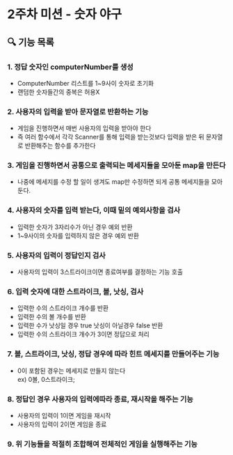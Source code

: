 # 2주차 미션 - 숫자 야구

## 🔍 기능 목록
### 1. 정답 숫자인 computerNumber를 생성
- ComputerNumber 리스트를 1~9사이 숫자로 초기화
- 랜덤한 숫자들간의 중복은 허용X


### 2. 사용자의 입력을 받아 문자열로 반환하는 기능
- 게임을 진행하면서 매번 사용자의 입력을 받아야 한다
- 즉 여러 함수에서 각각 Scanner를 통해 입력을 받는것보다 입력을 받은 뒤 문자열로 반환해주는 함수를 추가한다 
  

### 3. 게임을 진행하면서 공통으로 출력되는 메세지들을 모아둔 map을 만든다
- 나중에 메세지를 수정 할 일이 생겨도 map만 수정하면 되게 공통 메세지들을 모아둔다. 


### 4. 사용자의 숫자를 입력 받는다, 이때 밑의 예외사항을 검사
- 입력한 숫자가 3자리수가 아닌 경우 예외 반환
- 1~9사이의 숫자를 입력하지 않은 경우 예외 반환


### 5. 사용자의 입력이 정답인지 검사
- 사용자의 입력이 3스트라이크이면 종료여부를 결정하는 기능 호출
  

### 6. 입력 숫자에 대한 스트라이크, 볼, 낫싱, 검사
- 입력한 수의 스트라이크 개수를 반환
- 입력한 수의 볼 개수를 반환
- 입력한 수가 낫싱일 경우 true 낫싱이 아닐경우 false 반환
- 입력한 수의 스트라이크 개수가 3이면 정답으로 처리


### 7. 볼, 스트라이크, 낫싱, 정답 경우에 따라 힌트 메세지를 만들어주는 기능  
- 0이 포함된 경우는 메세지로 만들지 않는다  
ex) 0볼, 0스트라이크;


### 8. 정답인 경우 사용자의 입력에따라 종료, 재시작을 해주는 기능
- 사용자의 입력이 1이면 게임을 재시작
- 사용자의 입력이 2이면 게임을 종료

### 9. 위 기능들을 적절히 조합해여 전체적인 게임을 실행해주는 기능



